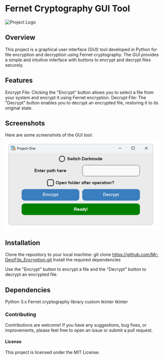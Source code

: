 # Fernet Cryptography GUI Tool

![Project Logo](/main2.ico)

## Overview
This project is a graphical user interface (GUI) tool developed in Python for file encryption and decryption using Fernet cryptography. The GUI provides a simple and intuitive interface with buttons to encrypt and decrypt files securely.

## Features
Encrypt File: Clicking the "Encrypt" button allows you to select a file from your system and encrypt it using Fernet encryption.
Decrypt File: The "Decrypt" button enables you to decrypt an encrypted file, restoring it to its original state.
## Screenshots
Here are some screenshots of the GUI tool:

![UI](/img.png)

## Installation
Clone the repository to your local machine:
git clone https://github.com/Mr-Dey/File_Encryption.git
Install the required dependencies

Use the "Encrypt" button to encrypt a file and the "Decrypt" button to decrypt an encrypted file.

## Dependencies
Python 3.x
Fernet cryptography library
custom tkinter
tkinter

### Contributing
Contributions are welcome! If you have any suggestions, bug fixes, or improvements, please feel free to open an issue or submit a pull request.

#### License
This project is licensed under the MIT License.